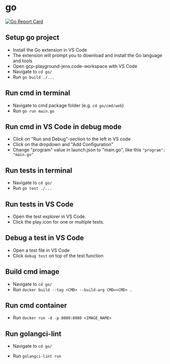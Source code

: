 # go

[![Go Report Card](https://goreportcard.com/badge/github.com/jensravn/gcp-playground-jens/go)](https://goreportcard.com/report/github.com/jensravn/gcp-playground-jens/go)

## Setup go project

- Install the Go extension in VS Code
- The extension will prompt you to download and install the Go language and tools
- Open gcp-playground-jens.code-workspace with VS Code
- Navigate to `cd go/`
- Run `go build ./...`

## Run cmd in terminal

- Navigate to cmd package folder (e.g. `cd go/cmd/web`)
- Run `go run main.go`

## Run cmd in VS Code in debug mode

- Click on "Run and Debug"-section to the left in VS code
- Click on the dropdown and "Add Configuration"
- Change "program" value in launch.json to "main.go", like this `"program": "main.go"`

## Run tests in terminal

- Navigate to `cd go/`
- Run `go test ./...`

## Run tests in VS Code

- Open the test explorer in VS Code.
- Click the play icon for one or multiple tests.

## Debug a test in VS Code

- Open a test file in VS Code
- Click `debug test` on top of the test function

## Build cmd image

- Navigate to `cd go/`
- Run `docker build --tag <CMD> --build-arg CMD=<CMD> .`

## Run cmd container

- Run `docker run -d -p 8080:8080 <IMAGE_NAME>`

## Run golangci-lint

- Navigate to `cd go/`

- Run `golangci-lint run`
